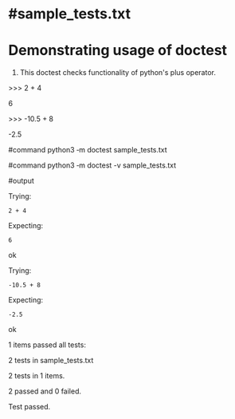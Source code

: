 #sample_tests.txt
===============================
Demonstrating usage of doctest
===============================

1. This doctest checks functionality of  python's plus operator.

\>>> 2 + 4

6

\>>> -10.5 + 8

-2.5


#command
python3 ‑m doctest sample_tests.txt

#command
python3 ‑m doctest -v sample_tests.txt

#output

Trying:

    2 + 4

Expecting:

    6

ok

Trying:

    -10.5 + 8

Expecting:

    -2.5

ok

1 items passed all tests:

   2 tests in sample_tests.txt

2 tests in 1 items.

2 passed and 0 failed.

Test passed.
